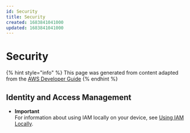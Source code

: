 ```yaml
---
id: Security
title: Security
created: 1683841041000
updated: 1683841041000
---
```

# Security

{% hint style="info" %}
This page was generated from content adapted from the [AWS Developer Guide](https://github.com/awsdocs/aws-snowball-developer-guide.git)
{% endhint %}

## Identity and Access Management

- **Important**  
For information about using IAM locally on your device, see [Using IAM Locally](using-local-iam.md)\.

